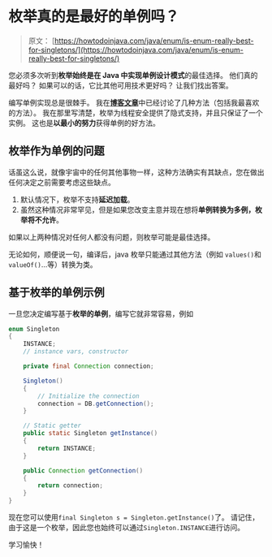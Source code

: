 # 枚举真的是最好的单例吗？

> 原文： [https://howtodoinjava.com/java/enum/is-enum-really-best-for-singletons/](https://howtodoinjava.com/java/enum/is-enum-really-best-for-singletons/)

您必须多次听到**枚举始终是在 Java 中实现单例设计模式**的最佳选择。 他们真的最好吗？ 如果可以的话，它比其他可用技术更好吗？ 让我们找出答案。

编写单例实现总是很棘手。 我在[**博客文章**](//howtodoinjava.com/design-patterns/singleton-design-pattern-in-java/)中已经讨论了几种方法（包括我最喜欢的方法）。 我在那里写清楚，枚举为线程安全提供了隐式支持，并且只保证了一个实例。 这也是**以最小的努力**获得单例的好方法。

## 枚举作为单例的问题

话虽这么说，就像宇宙中的任何其他事物一样，这种方法确实有其缺点，您在做出任何决定之前需要考虑这些缺点。

1.  默认情况下，枚举不支持**延迟加载**。
2.  虽然这种情况非常罕见，但是如果您改变主意并现在想将**单例转换为多例，枚举将不允许**。

如果以上两种情况对任何人都没有问题，则枚举可能是最佳选择。

无论如何，顺便说一句，编译后，java 枚举只能通过其他方法（例如 `values()`和`valueOf()`…等）转换为类。

## 基于枚举的单例示例

一旦您决定编写基于**枚举的单例**，编写它就非常容易，例如

```java
enum Singleton
{
	INSTANCE;
	// instance vars, constructor

	private final Connection connection;

	Singleton()
	{
		// Initialize the connection
		connection = DB.getConnection();
	}

	// Static getter
	public static Singleton getInstance()
	{
		return INSTANCE;
	}

	public Connection getConnection()
	{
		return connection;
	}
}
```

现在您可以使用`final Singleton s = Singleton.getInstance()`了。 请记住，由于这是一个枚举，因此您也始终可以通过`Singleton.INSTANCE`进行访问。

学习愉快！